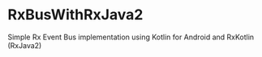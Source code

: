 # RxBusWithRxJava2
Simple Rx Event Bus implementation using Kotlin for Android and RxKotlin (RxJava2)
